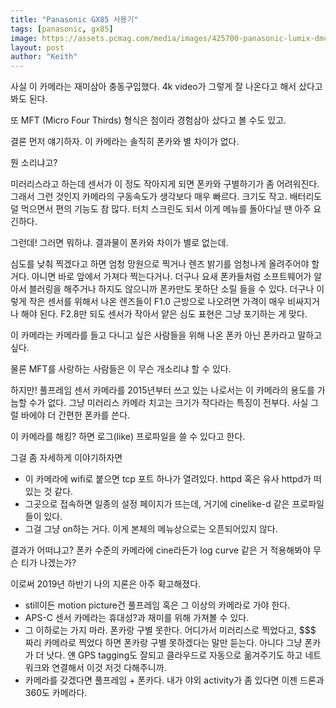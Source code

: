 ```yaml
---
title: "Panasonic GX85 사용기"
tags: [panasonic, gx85]
image: https://assets.pcmag.com/media/images/425700-panasonic-lumix-dmc-gx85.jpg?width=810&height=456
layout: post
author: "Keith"
---
```


사실 이 카메라는 재미삼아 충동구입했다. 4k video가 그렇게 잘 나온다고 해서 샀다고 봐도 된다.

또 MFT (Micro Four Thirds) 형식은 첨이라 경험삼아 샀다고 볼 수도 있고.

결론 먼저 얘기하자. 이 카메라는 솔직히 폰카와 별 차이가 없다. 

뭔 소리냐고? 

미러리스라고 하는데 센서가 이 정도 작아지게 되면 폰카와 구별하기가 좀 어려워진다. 그래서 그런 것인지 카메라의 구동속도가 생각보다 매우 빠르다. 크기도 작고. 배터리도 덜 먹으면서 편의 기능도 참 많다. 터치 스크린도 되서 이게 메뉴를 돌아다닐 땐 아주 요긴하다. 

그런데! 그러면 뭐하냐. 결과물이 폰카와 차이가 별로 없는데.

심도를 낮춰 찍겠다고 하면 엄청 망원으로 찍거나 렌즈 밝기를 엄청나게 올려주어야 할 거다. 아니면 바로 앞에서 가져다 찍는다거나. 더구나 요새 폰카들처럼 소프트웨어가 알아서 블러링을 해주거나 하지도 않으니까 폰카만도 못하단 소릴 들을 수 있다. 더구나 이렇게 작은 센서를 위해서 나온 렌즈들이 F1.0 근방으로 나오려면 가격이 매우 비싸지거나 해야 된다. F2.8만 되도 센서가 작아서 얕은 심도 표현은 그냥 포기하는 게 맞다.

이 카메라는 카메라를 들고 다니고 싶은 사람들을 위해 나온 폰카 아닌 폰카라고 말하고 싶다. 

물론 MFT를 사랑하는 사람들은 이 무슨 개소리냐 할 수 있다.

하지만! 풀프레임 센서 카메라를 2015년부터 쓰고 있는 나로서는 이 카메라의 용도를 가늠할 수가 없다. 그냥 미러리스 카메라 치고는 크기가 작다라는 특징이 전부다. 사실 그럴 바에야 더 간편한 폰카를 쓴다.

이 카메라를 해킹? 하면 로그(like) 프로파일을 쓸 수 있다고 한다. 

그걸 좀 자세하게 이야기하자면 
- 이 카메라에 wifi로 붙으면 tcp 포트 하나가 열려있다. httpd 혹은 유사 httpd가 떠있는 것 같다.
- 그곳으로 접속하면 일종의 설정 페이지가 뜨는데, 거기에 cinelike-d 같은 프로파일들이 있다.
- 그걸 그냥 on하는 거다. 이게 본체의 메뉴상으로는 오픈되어있지 않다.

결과가 어떠냐고? 폰카 수준의 카메라에 cine라든가 log curve 같은 거 적용해봐야 무슨 티가 나겠는가?

이로써 2019년 하반기 나의 지론은 아주 확고해졌다.
- still이든 motion picture건 풀프레임 혹은 그 이상의 카메라로 가야 한다.
- APS-C 센서 카메라는 휴대성?과 재미를 위해 가져볼 수 있다.
- 그 이하로는 가지 마라. 폰카랑 구별 못한다. 어디가서 미러리스로 찍었다고, $$$ 짜리 카메라로 찍었다 하면 폰카랑 구별 못하겠다는 말만 듣는다. 아니다 그냥 폰카가 더 낫다. 얜 GPS tagging도 잘되고 클라우드로 자동으로 옮겨주기도 하고 네트워크와 연결해서 이것 저것 다해주니까.
- 카메라를 갖겠다면 풀프레임 + 폰카다. 내가 야외 activity가 좀 있다면 이젠 드론과 360도 카메라다.

